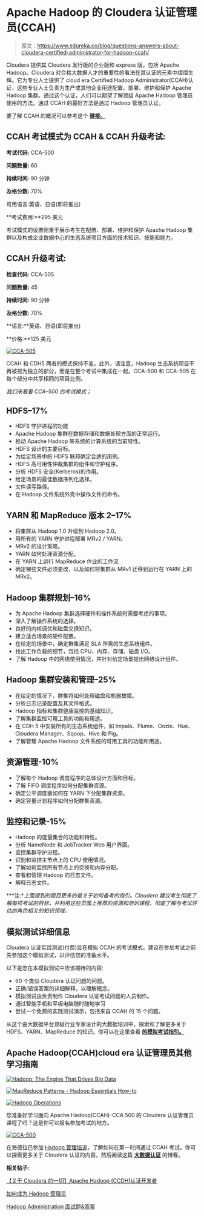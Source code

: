 # Apache Hadoop 的 Cloudera 认证管理员(CCAH)

> 原文：<https://www.edureka.co/blog/questions-answers-about-cloudera-certified-administrator-for-hadoop-ccah/>

Cloudera 提供其 Cloudera 发行版的企业版和 express 版，包括 Apache Hadoop。Cloudera 对合格大数据人才的重要性的看法在其认证的元素中熠熠生辉。它为专业人士提供了 cloud era Certified Hadoop Administrator(CCAH)认证，这些专业人士负责为生产或其他企业用途配置、部署、维护和保护 Apache Hadoop 集群。通过这个认证，人们可以期望了解顶级 Apache Hadoop 管理员使用的方法。通过 CCAH 的最好方法是通过 Hadoop 管理员认证。

要了解 CCAH 的概况可以参考这个 **[链接。](https://www.edureka.co/blog/questions-answers-about-cloudera-certified-developer-for-hadoop-ccdh/ "Everything About Cloudera Certified Developer for Apache Hadoop (CCDH)")**

## **CCAH 考试模式为 CCAH & CCAH 升级考试:**

**考试代码:** CCA-500

**问题数量:** 60

**持续时间:** 90 分钟

**及格分数:** 70%

可用语言:英语、日语(即将推出)

**考试费用:**295 美元

考试模式的设置侧重于展示考生在配置、部署、维护和保护 Apache Hadoop 集群以及构成企业数据中心的生态系统项目方面的技术知识、技能和能力。

## **CCAH 升级考试:**

**检查代码:** CCA-505

**问题数量:** 45

**持续时间:** 90 分钟

**及格分数:** 70%

**语言:**英语、日语(即将推出)

**价格:**125 美元

[![CCA-505](img/758026d6c3b16646e35b7cc98f12a236.png)](http://cloudera.com/content/cloudera/en/training/certification/ccah.html)

CCAH 和 CDH5 两者的模式保持不变。此外，请注意，Hadoop 生态系统项目不再被视为独立的部分，而是在整个考试中集成在一起。CCA–500 和 CCA–505 在每个部分中共享相同的项目比例。

*我们来看看 CCA–500 的考试模式；*

## **HDFS–17%**

*   HDFS 守护进程的功能
*   Apache Hadoop 集群在数据存储和数据处理方面的正常运行。
*   推动 Apache Hadoop 等系统的计算系统的当前特性。
*   HDFS 设计的主要目标。
*   为给定场景中的 HDFS 联邦确定合适的用例。
*   HDFS 高可用性仲裁集群的组件和守护程序。
*   分析 HDFS 安全(Kerberos)的作用。
*   给定场景的最佳数据序列化选择。
*   文件读写路径。
*   在 Hadoop 文件系统外壳中操作文件的命令。

## **YARN 和 MapReduce 版本 2–17%**

*   将集群从 Hadoop 1.0 升级到 Hadoop 2.0。
*   用所有的 YARN 守护进程部署 MRv2 / YARN。
*   MRv2 的设计策略。
*   YARN 如何处理资源分配。
*   在 YARN 上运行 MapReduce 作业的工作流
*   确定哪些文件必须更改，以及如何将集群从 MRv1 迁移到运行在 YARN 上的 MRv2。

## **Hadoop 集群规划–16%**

*   为 Apache Hadoop 集群选择硬件和操作系统时需要考虑的事项。
*   深入了解操作系统的选择。
*   良好的内核调优和磁盘交换知识。
*   建立适合场景的硬件配置。
*   在给定的场景中，确定群集满足 SLA 所需的生态系统组件。
*   找出工作负载的细节，包括 CPU、内存、存储、磁盘 I/O。
*   了解 Hadoop 中的网络使用情况，并针对给定场景提出网络设计组件。

## **Hadoop 集群安装和管理–25%**

*   在给定的情况下，群集将如何处理磁盘和机器故障。
*   分析日志记录配置及其文件格式。
*   Hadoop 指标和集群健康监控的基础知识。
*   了解集群监控可用工具的功能和用途。
*   在 CDH 5 中安装所有的生态系统组件，如 Impala、Flume、Oozie、Hue、Cloudera Manager、Sqoop、Hive 和 Pig。
*   了解管理 Apache Hadoop 文件系统的可用工具的功能和用途。

## **资源管理-10%**

*   了解每个 Hadoop 调度程序的总体设计方面和目标。
*   了解 FIFO 调度程序如何分配集群资源。
*   确定公平调度器如何在 YARN 下分配集群资源。
*   确定容量计划程序如何分配群集资源。

## **监控和记录-15%**

*   Hadoop 的度量集合的功能和特性。
*   分析 NameNode 和 JobTracker Web 用户界面。
*   监控集群守护进程。
*   识别和监控主节点上的 CPU 使用情况。
*   了解如何监控所有节点上的交换和内存分配。
*   查看和管理 Hadoop 的日志文件。
*   解释日志文件。

***注:**上面提到的题目更多的是关于如何备考的指引。Cloudera 建议考生彻底了解每项考试的目标，并利用这些页面上推荐的资源和培训课程，彻底了解与考试评估的角色相关的知识领域。*

## 模拟测试详细信息

Cloudera 认证实践测试(付费)旨在模拟 CCAH 的考试模式。建议在参加考试之前先参加这个模拟测试，以评估您的准备水平。

以下是您在本模拟测试中应该期待的内容:

*   60 个类似 Cloudera 认证问题的问题。
*   正确/错误答案的详细解释，以理解概念。
*   模拟测试由负责制作 Cloudera 认证考试问题的人员制作。
*   通过智能手机和平板电脑随时随地学习
*   尝试一个免费的实践测试演示，包括来自 CCAH 的 15 个问题。

从这个由大数据平台顶级行业专家设计的大数据培训中，探索和了解更多关于 HDFS、YARN、MapReduce 的知识。你可以在这里查看 **[的模拟考试指引。](https://university.cloudera.com/content/CCA-500-Practice-Test)**

## **Apache Hadoop(CCAH)cloud era 认证管理员其他学习指南**

[![Hadoop: The Engine That Drives Big Data](img/aeb4db72307c954086e6f40961a2cba9.png "Hadoop: The Engine That Drives Big Data")](https://www.edureka.co/blog/wp-content/uploads/2015/06/51W9dZVrQuL._SY344_BO1204203200_.jpg)

[![MapReduce Patterns - Hadoop Essentials How-to](img/9b2c0cf0bb263fec9a4e3ced8c17a761.png "MapReduce Patterns - Hadoop Essentials How-to")](https://www.edureka.co/blog/wp-content/uploads/2015/06/51oAC3RYM9L._SX258_BO1204203200_.jpg)

[![Hadoop Operations](img/1cbe30796d14acfc65c7e8179bfed898.png "Hadoop Operations")](https://www.edureka.co/blog/wp-content/uploads/2015/06/hadoop_operations.jpg)

您准备好学习面向 Apache Hadoop(CCAH)-CCA 500 的 Cloudera 认证管理员课程了吗？这是你可以报名参加考试的地方。

[![CCA-500](img/1cdce4d284e64f6018ec4dd3e1e00e42.png)](http://cloudera.com/content/cloudera/en/training/certification/ccah.html)

在海德拉巴参加 [Hadoop 管理培训](https://www.edureka.co/hadoop-administration-training-certification-hyderabad)，了解如何在第一时间通过 CCAH 考试。你可以探索更多关于 Cloudera 认证的内容，然后阅读这篇 [**大数据认证**](https://www.edureka.co/blog/top-big-data-certifications) 的博客。

**相关帖子:**

[【关于 Cloudera 的一切】Apache Hadoop (CCDH)认证开发者](https://www.edureka.co/blog/questions-answers-about-cloudera-certified-developer-for-hadoop-ccdh/ "Everything About Cloudera Certified Developer for Apache Hadoop (CCDH)")

[如何成为 Hadoop 管理员](https://www.edureka.co/blog/how-to-become-a-hadoop-administrator/ "How to become a Hadoop Administrator?")

[Hadoop Administration 面试题&答案](https://www.edureka.co/blog/interview-questions/hadoop-administration-interview-questions-and-answers/ "Hadoop Administration Interview Questions and Answers")
